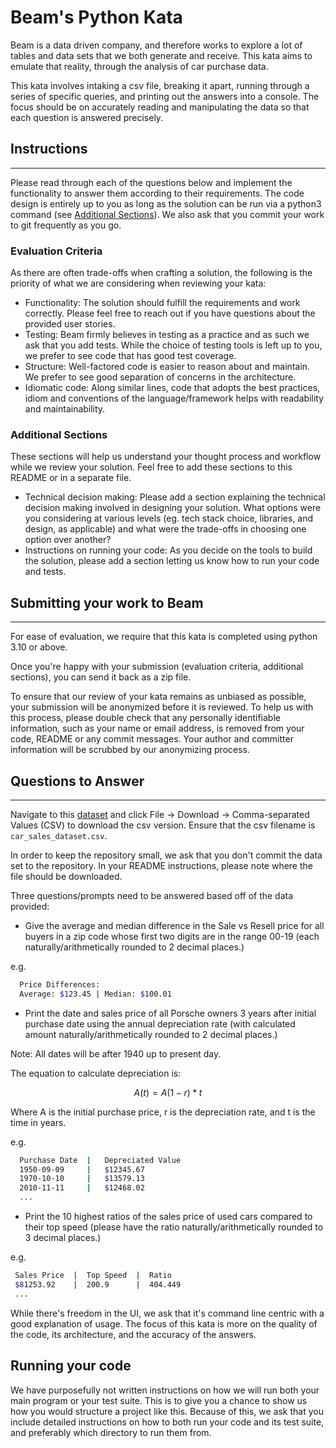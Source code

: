 # Beam's Python Kata
Beam is a data driven company, and therefore works to explore a lot of tables and data sets that we both generate and receive.
This kata aims to emulate that reality, through the analysis of car purchase data. 

This kata involves intaking a csv file, breaking it apart, running through a series of specific queries, and printing out the answers into a console.
The focus should be on accurately reading and manipulating the data so that each question is answered precisely.

## Instructions
---
Please read through each of the questions below and implement the functionality to answer them according to their requirements.
The code design is entirely up to you as long as the solution can be run via a python3 command (see [Additional Sections](#additional-sections)). We also ask that you commit your work to git frequently as you go.

### Evaluation Criteria
As there are often trade-offs when crafting a solution, the following is the priority of what we are considering when reviewing your kata:

* Functionality: The solution should fulfill the requirements and work correctly. Please feel free to reach out if you have questions about the provided user stories.
* Testing: Beam firmly believes in testing as a practice and as such we ask that you add tests. While the choice of testing tools is left up to you, we prefer to see code that has good test coverage.
* Structure: Well-factored code is easier to reason about and maintain. We prefer to see good separation of concerns in the architecture.
* Idiomatic code: Along similar lines, code that adopts the best practices, idiom and conventions of the language/framework helps with readability and maintainability.

### Additional Sections
These sections will help us understand your thought process and workflow while we review your solution. Feel free to add these sections to this README or in a separate file.

* Technical decision making: Please add a section explaining the technical decision making involved in designing your solution. What options were you considering at various levels (eg. tech stack choice, libraries, and design, as applicable) and what were the trade-offs in choosing one option over another?
* Instructions on running your code: As you decide on the tools to build the solution, please add a section letting us know how to run your code and tests.

## Submitting your work to Beam
---
For ease of evaluation, we require that this kata is completed using python 3.10 or above.

Once you're happy with your submission (evaluation criteria, additional sections), you can send it back as a zip file.

To ensure that our review of your kata remains as unbiased as possible, your submission will be anonymized before it is reviewed.
To help us with this process, please double check that any personally identifiable information, such as your name or email address, is removed from your code, README or any commit messages.
Your author and committer information will be scrubbed by our anonymizing process.

## Questions to Answer
---
Navigate to this [dataset](https://docs.google.com/spreadsheets/d/1CAQJlbQBrIrKYCCNQFMeIG2u8BAuDjHfIje_07zDqvQ/edit?usp=sharing) and click File -> Download -> Comma-separated Values (CSV) to download the csv version. Ensure that the csv filename is `car_sales_dataset.csv`.

In order to keep the repository small, we ask that you don't commit the data set to the repository.  In your README instructions, please note where the file should be downloaded.

Three questions/prompts need to be answered based off of the data provided:

* Give the average and median difference in the Sale vs Resell price for all buyers in a zip code whose first two digits are in the range 00-19 (each naturally/arithmetically rounded to 2 decimal places.)

e.g.
```bash
  Price Differences: 
  Average: $123.45 | Median: $100.01
```

* Print the date and sales price of all Porsche owners 3 years after initial purchase date using the annual depreciation rate (with calculated amount naturally/arithmetically rounded to 2 decimal places.) 

Note: All dates will be after 1940 up to present day.

The equation to calculate depreciation is:

```math
                 
A(t) = A(1 - r)*t 

```

Where A is the initial purchase price, r is the depreciation rate, and t is the time in years.


e.g.
```bash
  Purchase Date  |   Depreciated Value
  1950-09-09     |   $12345.67
  1970-10-10     |   $13579.13
  2010-11-11     |   $12468.02
  ...
```

* Print the 10 highest ratios of the sales price of used cars compared to their top speed (please have the ratio naturally/arithmetically rounded to 3 decimal places.)

e.g.
 ```bash
  Sales Price  |  Top Speed  |  Ratio
  $81253.92    |  200.9      |  404.449
  ...
```

While there's freedom in the UI, we ask that it's command line centric with a good explanation of usage.  The focus of this kata is more on the quality of the code, its architecture, and the accuracy of the answers.

## Running your code
We have purposefully not written instructions on how we will run both your main program or your test suite.
This is to give you a chance to show us how you would structure a project like this.
Because of this, we ask that you include detailed instructions on how to both run your code and its test suite, and preferably which directory to run them from.